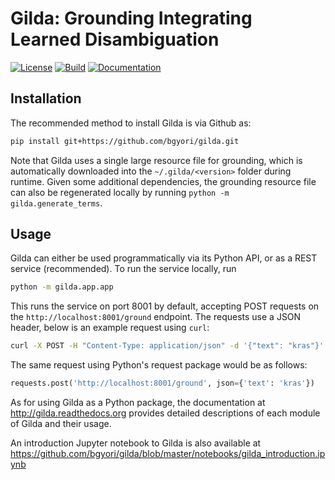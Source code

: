 # Gilda: Grounding Integrating Learned Disambiguation
[![License](https://img.shields.io/badge/License-BSD%202--Clause-orange.svg)](https://opensource.org/licenses/BSD-2-Clause)
[![Build](https://travis-ci.org/bgyori/gilda.svg)](https://travis-ci.org/bgyori/gilda)
[![Documentation](https://readthedocs.org/projects/gilda/badge/?version=latest)](https://gilda.readthedocs.io/en/latest/?badge=latest)

## Installation
The recommended method to install Gilda is via Github as:
```bash
pip install git+https://github.com/bgyori/gilda.git
```
Note that Gilda uses a single large resource file for grounding, which is automatically downloaded
into the `~/.gilda/<version>` folder during runtime. Given some additional dependencies, the grounding
resource file can also be regenerated locally by running `python -m gilda.generate_terms`.

## Usage
Gilda can either be used programmatically via its Python API, or as a REST service (recommended).
To run the service locally, run
```bash
python -m gilda.app.app
```

This runs the service on port 8001 by default, accepting POST requests on the `http://localhost:8001/ground`
endpoint. The requests use a JSON header, below is an example request using `curl`:

```bash
curl -X POST -H "Content-Type: application/json" -d '{"text": "kras"}' http://localhost:8001/ground
```

The same request using Python's request package would be as follows:

```python
requests.post('http://localhost:8001/ground', json={'text': 'kras'})
```

As for using Gilda as a Python package, the documentation at
http://gilda.readthedocs.org provides detailed descriptions of each module
of Gilda and their usage.

An introduction Jupyter notebook to Gilda is also available at
https://github.com/bgyori/gilda/blob/master/notebooks/gilda_introduction.ipynb
